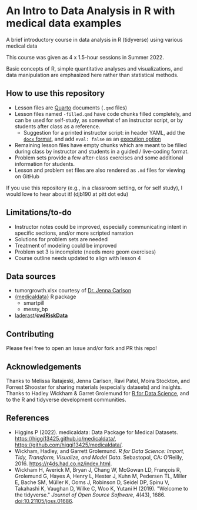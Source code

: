 # An Intro to Data Analysis in R with medical data examples

A brief introductory course in data analysis in R (tidyverse) using various medical data

This course was given as 4 x 1.5-hour sessions in Summer 2022.

Basic concepts of R, simple quantitative analyses and visualizations, and data manipulation are emphasized here rather than statistical methods.

## How to use this repository

-   Lesson files are [Quarto](https://quarto.org/) documents (`.qmd` files)
-   Lesson files named `-filled.qmd` have code chunks filled completely, and can be used for self-study, as somewhat of an instructor script, or by students after class as a reference.
    -   Suggestion for a printed instructor script: in header YAML, add the [`docx` format](https://quarto.org/docs/output-formats/ms-word.html), and add `eval: false` as an [execution option](https://quarto.org/docs/computations/execution-options.html)
-   Remaining lesson files have empty chunks which are meant to be filled during class by instructor and students in a guided / live-coding format.
-   Problem sets provide a few after-class exercises and some additional information for students.
-   Lesson and problem set files are also rendered as `.md` files for viewing on GitHub

If you use this repository (e.g., in a classroom setting, or for self study), I would love to hear about it! (djb190 at pitt dot edu)

## Limitations/to-do

-   Instructor notes could be improved, especially communicating intent in specific sections, and/or more scripted narration
-   Solutions for problem sets are needed
-   Treatment of modeling could be improved
-   Problem set 3 is incomplete (needs more geom exercises)
-   Course outline needs updated to align with lesson 4

## Data sources

-   tumorgrowth.xlsx courtesy of [Dr. Jenna Carlson](https://publichealth.pitt.edu/home/directory/jenna-c-carlson)
-   [{medicaldata}](https://higgi13425.github.io/medicaldata/) R package
    -   smartpill
    -   messy_bp
-   [laderast](https://github.com/laderast)/[**cvdRiskData**](https://github.com/laderast/cvdRiskData)

## Contributing

Please feel free to open an Issue and/or fork and PR this repo!

## Acknowledgements

Thanks to Melissa Ratajeski, Jenna Carlson, Ravi Patel, Moira Stockton, and Forrest Shooster for sharing materials (especially datasets) and insights. Thanks to Hadley Wickham & Garret Grolemund for [R for Data Science](https://r4ds.had.co.nz/), and to the R and tidyverse development communities.

## References

-   Higgins P (2022). medicaldata: Data Package for Medical Datasets. <https://higgi13425.github.io/medicaldata/>, <https://github.com/higgi13425/medicaldata/>.
-   Wickham, Hadley, and Garrett Grolemund. *R for Data Science: Import, Tidy, Transform, Visualize, and Model Data*. Sebastopol, CA: O'Reilly, 2016. <https://r4ds.had.co.nz/index.html>.
-   Wickham H, Averick M, Bryan J, Chang W, McGowan LD, François R, Grolemund G, Hayes A, Henry L, Hester J, Kuhn M, Pedersen TL, Miller E, Bache SM, Müller K, Ooms J, Robinson D, Seidel DP, Spinu V, Takahashi K, Vaughan D, Wilke C, Woo K, Yutani H (2019). "Welcome to the tidyverse." *Journal of Open Source Software*, 4(43), 1686. <doi:10.21105/joss.01686>.
